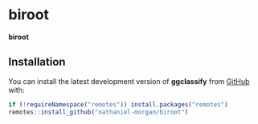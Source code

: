 
<!-- README.md is generated from README.Rmd. Please edit that file -->

# biroot

**biroot**
<!-- extends [**ggplot2**](https://github.com/tidyverse/ggplot2) providing -->
<!-- functions to visualize the decision spaces of classification and clustering methods. -->
<!-- **ggclassify** currently includes the functions `geom_classify()` and `geom_classify_boundary()` for plotting the classification regions through filling in the regions, or outlining the resulting -->
<!-- boundaries respectively. -->

## Installation

You can install the latest development version of **ggclassify** from
[GitHub](https://github.com/) with:

``` r
if (!requireNamespace("remotes")) install.packages("remotes")
remotes::install_github("nathaniel-morgan/biroot")
```
